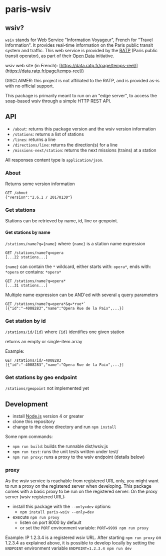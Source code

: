 # paris-wsiv

## wsiv?
`wsiv` stands for Web Service "Information Voyageur", French for "Travel Information". It provides real-time information on the Paris public transit system and traffic.
This web service is provided by the [RATP](https://en.wikipedia.org/wiki/RATP_Group) (Paris public transit operator), as part of their [Open Data](http://www.ratp.fr/en/ratp/r_70350/open-data/) initiative.

wsiv web site (in French): [https://data.ratp.fr/page/temps-reel/](https://data.ratp.fr/page/temps-reel/)

DISCLAIMER: this project is not affiliated to the RATP, and
is provided as-is with no official support.

This package is primarily meant to run on an "edge server", to access the soap-based wsiv through a simple HTTP REST API.

## API

- `/about`: returns this package version and the wsiv version information
- `/stations`: returns a list of stations
- `/lines`: returns a line
- `/directions/line`: returns the direction(s) for a line
- `/missions-next/station`: returns the next missions (trains) at a station

All responses content type is `application/json`.

### About

Returns some version information
```
GET /about
{"version":"2.6.1 / 20170130"}
```

### Get stations

Stations can be retrieved by name, id, line or geopoint.

#### Get stations by name

`/stations/name?q={name}` where `{name}` is a station name expression

```
GET /stations/name?q=opera
[...22 stations...]
```
`{name}` can contain the `*` wildcard, either starts with: `opera*`, ends with: `*opera` or contains: `*opera*`

```
GET /stations/name?q=opera*
[...31 stations...]
```

Multiple name expression can be AND'ed with several `q` query parameters
```
GET /stations/name?q=opera*&q=*rue*`
[{"id":"-4008283","name":"Opera Rue de la Paix",...}]
```

### Get station by id

`/stations/id/{id}` where `{id}` identifies one given station

returns an empty or single-item array

Example:
```
GET /stations/id/-4008283
[{"id":"-4008283","name":"Opera Rue de la Paix",...}]
```

### Get stations by geo endpoint

`/stations/geopoint` not implemented yet

## Development
- install [Node.js](https://nodejs.org) version 4 or greater
- clone this repository
- change to the clone directory and run `npm install`

Some npm commands:
- `npm run build`: builds the runnable dist/wsiv.js
- `npm run test`: runs the unit tests written under test/
- `npm run proxy`: runs a proxy to the wsiv endpoint (details below)

### proxy

As the wsiv service is reachable from registered URL only, you might want to run a proxy on the registered server when developing.
This package comes with a basic proxy to be run on the registered server:
On the proxy server (wsiv registered URL):
- install this package with the `--only=dev` options:
    + `npm install paris-wsiv --only=dev`
- execute `npm run proxy`
    + listen on port 8000 by default
    + or set the `PORT` environment variable: `PORT=9999 npm run proxy`

Example:
IP 1.2.3.4 is a registered wsiv URL. After starting `npm run proxy` on 1.2.3.4 as explained above,
it is possible to develop locally by setting the `ENDPOINT` environment variable
`ENDPOINT=1.2.3.4 npm run dev`